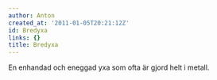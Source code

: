 ```yaml
---
author: Anton
created_at: '2011-01-05T20:21:12Z'
id: Bredyxa
links: {}
title: Bredyxa
---
```


En enhandad och eneggad yxa som ofta är gjord helt i metall.
